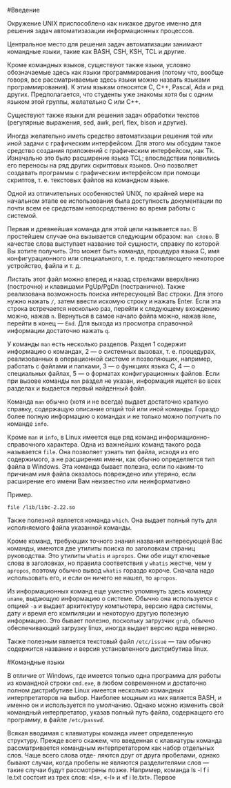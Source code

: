 #Введение

Окружение UNIX приспособлено как никакое другое именно для решения 
задач автоматизазации информационных процессов.

Центральное место для решения задач автоматизации занимают командные 
языки, такие как BASH, CSH, KSH, TCL и другие. 

Кроме командных языков, существуют также языки, условно обозначаемые 
здесь как языки программирования (потому что, вообще говоря, все 
рассматриваемые здесь языки можно назвать языками программирования). 
К этим языкам относятся C, C++, Pascal, Ada и ряд других. 
Предполагается, что студенты уже знакомы хотя бы с одним
языком этой группы, желательно C или C++.

Существуют также языки для решения задач обработки текстов (регулярные 
выражения, sed, awk, perl, flex, bison
и другие). 

Иногда желательно иметь средство автоматизации решения той или иной 
задачи с графическим интерфейсом. Для этого мы обсудим такое средство 
создания приложений с графическим интерфейсом, как Tk. Изначально это
было расширение языка TCL; впоследствии появились его переносы на ряд 
других скриптовых языков. Оно позволяет
создавать программы с графическим интерфейсом при помощи скриптов, 
т. е. текстовых файлов на командном языке.

Одной из отличительных особенностей UNIX, по крайней мере на начальном 
этапе ее использования была доступность документации по почти всем ее 
средствам непосредственно во время работы с системой.

Первая и древнейшая команда для этой цели называется `man`. В 
простейшем случае она вызывается следующим образом: `man слово`. 
В качестве слова выступает название той сущности, справку по которой Вы
хотите получить. Это может быть команда, процедура языка C, имя 
конфигурационного или специального, т. е. представляющего некоторое
устройство, файла и т. д.

Листать этот файл можно вперед и назад стрелками вверх/вниз (построчно)
и клавишами PgUp/PgDn (постранично). Также реализована возможность 
поиска интересующей Вас строки. Для этого нужно нажать `/`, затем 
ввести искомую строку и нажать Enter. Если эта строка встречается 
несколько раз, перейти к следующему вхождению можно, нажав `n`. 
Вернуться в самое начало файла можно, нажав `Home`, перейти в конец — 
`End`. Для выхода из просмотра справочной информации достаточно нажать 
`q`.

У команды `man` есть несколько разделов. Раздел 1 содержит информацию о
командах, 2 — о системных вызовах, т. е. процедурах, реализованных в 
операционной системе и позволяющих, например, работать с файлами и 
папками, 3 — о функциях языка C, 4 — о специальных файлах, 5 — о 
форматах конфигурационных файлов. Если при вызове команды `man` раздел 
не указан, информация ищется во всех разделах и выдается первый
найденный файл. 

Команда `man` обычно (хотя и не всегда) выдает достаточно краткую 
справку, содержащую описание опций той или иной команды. Гораздо более 
полную информацию о командах и не только можно получить по команде 
`info`.

Кроме `man` и `info`, в Linux имеется еще ряд команд 
информационно-справочного характера. Одна из важнейших команд такого 
рода называется `file`. Она позволяет узнать тип файла, исходя из его 
содержимого, а не расширения имени, как обычно определяется тип файла в
Windows. Эта команда бывает полезна, если по каким-то причинам
имя файла оказалось повреждено или утеряно, если расширение его имени 
Вам неизвестно или неинформативно

Пример.

```
file /lib/libc-2.22.so
```

Также полезной является команда `which`. Она выдает полный путь для 
исполняемого файла указанной команды.

Кроме команд, требующих точного знания названия интересующей Вас 
команды, имеются две утилиты поиска по заголовкам страниц руководства. 
Это утилиты `whatis` и `apropos`. Они обе ищут ключевые слова в 
заголовках, но правила соответствия у `whatis` жестче, чем у `apropos`,
поэтому обычно вывод `whatis` гораздо короче. Сначала надо
использовать его, и если он ничего не нашел, то `apropos`.

Из информационных команд еще уместно упомянуть здесь команду `uname`, 
выдающую информацию о системе. Обычно она используется с опцией `-a` и
выдает архитектуру компьютера, версию ядра системы, дату и время его
компиляции и некоторую другую полезную информацию. Это бывает полезно,
поскольку загрузчик `grub`, обычно обеспечивающий загрузку linux, 
иногда выдает версию ядра неверно.

Также полезным является текстовый файл `/etc/issue` — там обычно 
содержится название и версия установленного дистрибутива linux.

#Командные языки

В отличие от Windows, где имеется только одна программа для работы из 
командной строки `cmd.exe`, в любом современном и достаточно полном 
дистрибутиве Linux имеется несколько командных интерпретаторов на 
выбор. Наиболее мощным из них является BASH, и именно он и 
используется по умолчанию. Однако можно изменить свой командный
интерпретатор, указав полный путь файла, содержащего его программу, в 
файле `/etc/passwd`. 

Всякая вводимая с клавиатуры команда имеет определенную структуру. 
Прежде всего скажем, что введенная с клавиатуры команда 
рассматривается командным интерпретатором как набор отдельных слов. 
Чаще всего слова отде-
ляются друг от друга пробелами, однако бывают случаи, когда пробелы не являются разделителями слов — такие
случаи будут рассмотрены позже. Например, команда ls -l f i le.txt состоит из трех слов: «ls», «-l» и «f i le.txt». Первое














